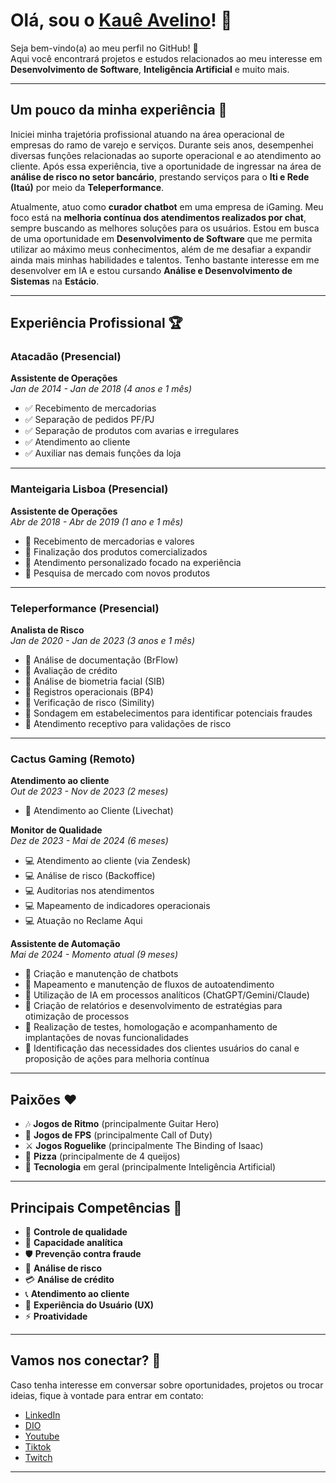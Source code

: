 # Olá, sou o [Kauê Avelino](https://web.dio.me/users/technijk)! 👋

Seja bem-vindo(a) ao meu perfil no GitHub! 🚀  
Aqui você encontrará projetos e estudos relacionados ao meu interesse em **Desenvolvimento de Software**, **Inteligência Artificial** e muito mais.

---

## Um pouco da minha experiência 💼

Iniciei minha trajetória profissional atuando na área operacional de empresas do ramo de varejo e serviços. Durante seis anos, desempenhei diversas funções relacionadas ao suporte operacional e ao atendimento ao cliente. Após essa experiência, tive a oportunidade de ingressar na área de **análise de risco no setor bancário**, prestando serviços para o **Iti e Rede (Itaú)** por meio da **Teleperformance**.

Atualmente, atuo como **curador chatbot** em uma empresa de iGaming. Meu foco está na **melhoria contínua dos atendimentos realizados por chat**, sempre buscando as melhores soluções para os usuários. Estou em busca de uma oportunidade em **Desenvolvimento de Software** que me permita utilizar ao máximo meus conhecimentos, além de me desafiar a expandir ainda mais minhas habilidades e talentos. Tenho bastante interesse em me desenvolver em IA e estou cursando **Análise e Desenvolvimento de Sistemas** na **Estácio**.

---

## Experiência Profissional 🏆

### Atacadão (Presencial)
**Assistente de Operações**  
*Jan de 2014 - Jan de 2018 (4 anos e 1 mês)*  
- ✅ Recebimento de mercadorias  
- ✅ Separação de pedidos PF/PJ  
- ✅ Separação de produtos com avarias e irregulares  
- ✅ Atendimento ao cliente  
- ✅ Auxiliar nas demais funções da loja  

---

### Manteigaria Lisboa (Presencial)
**Assistente de Operações**  
*Abr de 2018 - Abr de 2019 (1 ano e 1 mês)*  
- 🍞 Recebimento de mercadorias e valores  
- 🍞 Finalização dos produtos comercializados  
- 🍞 Atendimento personalizado focado na experiência  
- 🍞 Pesquisa de mercado com novos produtos  

---

### Teleperformance (Presencial)
**Analista de Risco**  
*Jan de 2020 - Jan de 2023 (3 anos e 1 mês)*  
- 🔎 Análise de documentação (BrFlow)  
- 🔎 Avaliação de crédito  
- 🔎 Análise de biometria facial (SIB)  
- 🔎 Registros operacionais (BP4)  
- 🔎 Verificação de risco (Simility)  
- 🔎 Sondagem em estabelecimentos para identificar potenciais fraudes  
- 🔎 Atendimento receptivo para validações de risco  

---

### Cactus Gaming (Remoto)
**Atendimento ao cliente**  
*Out de 2023 - Nov de 2023 (2 meses)*  
- 💬 Atendimento ao Cliente (Livechat)  

**Monitor de Qualidade**  
*Dez de 2023 - Mai de 2024 (6 meses)*  
- 💻 Atendimento ao cliente (via Zendesk)  
- 💻 Análise de risco (Backoffice)  
- 💻 Auditorias nos atendimentos  
- 💻 Mapeamento de indicadores operacionais  
- 💻 Atuação no Reclame Aqui  

**Assistente de Automação**  
*Mai de 2024 - Momento atual (9 meses)*  
- 🤖 Criação e manutenção de chatbots  
- 🤖 Mapeamento e manutenção de fluxos de autoatendimento  
- 🤖 Utilização de IA em processos analíticos (ChatGPT/Gemini/Claude)  
- 🤖 Criação de relatórios e desenvolvimento de estratégias para otimização de processos  
- 🤖 Realização de testes, homologação e acompanhamento de implantações de novas funcionalidades  
- 🤖 Identificação das necessidades dos clientes usuários do canal e proposição de ações para melhoria contínua  

---

## Paixões ❤️
- 🎶 **Jogos de Ritmo** (principalmente Guitar Hero)  
- 🔫 **Jogos de FPS** (principalmente Call of Duty)  
- ⚔️ **Jogos Roguelike** (principalmente The Binding of Isaac)  
- 🍕 **Pizza** (principalmente de 4 queijos)  
- 🤖 **Tecnologia** em geral (principalmente Inteligência Artificial)  

---

## Principais Competências 🌟
- 🔧 **Controle de qualidade**  
- 🧠 **Capacidade analítica**  
- 🛡️ **Prevenção contra fraude**  
- 🔎 **Análise de risco**  
- 💳 **Análise de crédito**  
- 📞 **Atendimento ao cliente**  
- 👀 **Experiência do Usuário (UX)**  
- ⚡ **Proatividade**  

---

## Vamos nos conectar? 🤝
Caso tenha interesse em conversar sobre oportunidades, projetos ou trocar ideias, fique à vontade para entrar em contato:

- [LinkedIn](https://www.linkedin.com/in/kaueavelino/)  
- [DIO](https://web.dio.me/users/technijk)  
- [Youtube](https://www.youtube.com/@TechnijkExpert)  
- [Tiktok](https://www.tiktok.com/@technijk.expert)  
- [Twitch](https://www.twitch.tv/technijk)

---
